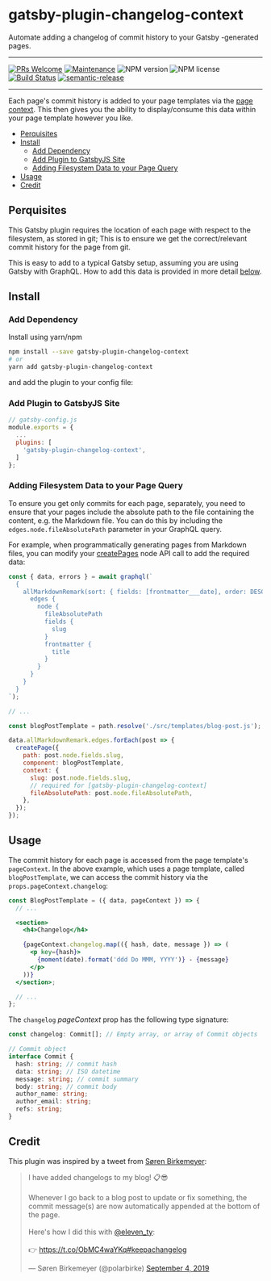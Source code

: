 # gatsby-plugin-changelog-context

Automate adding a changelog of commit history to your Gatsby -generated pages.

---

[![PRs Welcome](https://img.shields.io/badge/PRs-welcome-green.svg?style=flat-square&logo=Github)](http://makeapullrequest.com)
[![Maintenance](https://img.shields.io/badge/Maintained%3F-yes-green.svg?style=flat-square)](https://github.com/tgallacher/gatsby-plugin-changelog-context/graphs/commit-activity)
![NPM version](https://img.shields.io/npm/v/gatsby-plugin-changelog-context.svg?style=flat)
![NPM license](https://img.shields.io/npm/l/gatsby-plugin-changelog-context.svg?style=flat)
[![Build Status](https://travis-ci.com/tgallacher/gatsby-plugin-changelog-context.svg?branch=master)](https://travis-ci.com/tgallacher/gatsby-plugin-changelog-context)
[![semantic-release](https://img.shields.io/badge/%20%20%F0%9F%93%A6%F0%9F%9A%80-semantic--release-e10079.svg)](https://github.com/semantic-release/semantic-release)

---

Each page's commit history is added to your page templates via the [page context](https://www.gatsbyjs.org/docs/gatsby-internals-terminology/#pagecontext). This then gives you the ability to display/consume this data within your page template however you like.

<!-- TOC -->

- [Perquisites](#perquisites)
- [Install](#install)
  - [Add Dependency](#add-dependency)
  - [Add Plugin to GatsbyJS Site](#add-plugin-to-gatsbyjs-site)
  - [Adding Filesystem Data to your Page Query](#adding-filesystem-data-to-your-page-query)
- [Usage](#usage)
- [Credit](#credit)

<!-- /TOC -->

## Perquisites

This Gatsby plugin requires the location of each page with respect to the filesystem, as stored in git; This is to ensure we get the correct/relevant commit history for the page from git.

This is easy to add to a typical Gatsby setup, assuming you are using Gatsby with GraphQL. How to add this data is provided in more detail [below](<(#adding-filesystem-data-to-your-page-query)>).

## Install

### Add Dependency

Install using yarn/npm

```sh
npm install --save gatsby-plugin-changelog-context
# or
yarn add gatsby-plugin-changelog-context
```

and add the plugin to your config file:

### Add Plugin to GatsbyJS Site

```js
// gatsby-config.js
module.exports = {
  ...
  plugins: [
    'gatsby-plugin-changelog-context',
  ]
};
```

### Adding Filesystem Data to your Page Query

To ensure you get only commits for each page, separately, you need to ensure that your pages include the absolute path to the file containing the content, e.g. the Markdown file. You can do this by including the `edges.node.fileAbsolutePath` parameter in your GraphQL query.

For example, when programmatically generating pages from Markdown files, you can modify your [createPages](https://www.gatsbyjs.org/docs/node-apis/#createPages) node API call to add the required data:

```js
const { data, errors } = await graphql(`
  {
    allMarkdownRemark(sort: { fields: [frontmatter___date], order: DESC }) {
      edges {
        node {
          fileAbsolutePath
          fields {
            slug
          }
          frontmatter {
            title
          }
        }
      }
    }
  }
`);

// ...

const blogPostTemplate = path.resolve('./src/templates/blog-post.js');

data.allMarkdownRemark.edges.forEach(post => {
  createPage({
    path: post.node.fields.slug,
    component: blogPostTemplate,
    context: {
      slug: post.node.fields.slug,
      // required for [gatsby-plugin-changelog-context]
      fileAbsolutePath: post.node.fileAbsolutePath,
    },
  });
});
```

## Usage

The commit history for each page is accessed from the page template's `pageContext`. In the above example, which uses a page template, called `blogPostTemplate`, we can access the commit history via the `props.pageContext.changelog`:

```jsx
const BlogPostTemplate = ({ data, pageContext }) => {
  // ...

  <section>
    <h4>Changelog</h4>

    {pageContext.changelog.map(({ hash, date, message }) => (
      <p key={hash}>
        {moment(date).format('ddd Do MMM, YYYY')} - {message}
      </p>
    ))}
  </section>;

  // ...
};
```

The `changelog` _pageContext_ prop has the following type signature:

```ts
const changelog: Commit[]; // Empty array, or array of Commit objects

// Commit object
interface Commit {
  hash: string; // commit hash
  data: string; // ISO datetime
  message: string; // commit summary
  body: string; // commit body
  author_name: string;
  author_email: string;
  refs: string;
}
```

## Credit

This plugin was inspired by a tweet from [Søren Birkemeyer](https://twitter.com/polarbirke):

<blockquote class="twitter-tweet"><p lang="en" dir="ltr">I have added changelogs to my blog! 📋😎<br><br>Whenever I go back to a blog post to update or fix something, the commit message(s) are now automatically appended at the bottom of the page.<br><br>Here&#39;s how I did this with <a href="https://twitter.com/eleven_ty?ref_src=twsrc%5Etfw">@eleven_ty</a>: <br><br>👉 <a href="https://t.co/ObMC4waYKq">https://t.co/ObMC4waYKq</a><a href="https://twitter.com/hashtag/keepachangelog?src=hash&amp;ref_src=twsrc%5Etfw">#keepachangelog</a></p>&mdash; Søren Birkemeyer (@polarbirke) <a href="https://twitter.com/polarbirke/status/1169334048516444160?ref_src=twsrc%5Etfw">September 4, 2019</a></blockquote>
